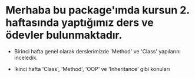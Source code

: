 # Merhaba bu package'ımda kursun 2. haftasında yaptığımız ders ve ödevler bulunmaktadır.

* Birinci hafta genel olarak derslerimizde 'Method' ve 'Class' yapılarını inceledik.

* İkinci hafta 'Class', 'Method', 'OOP' ve 'Inheritance' gibi konuları 
